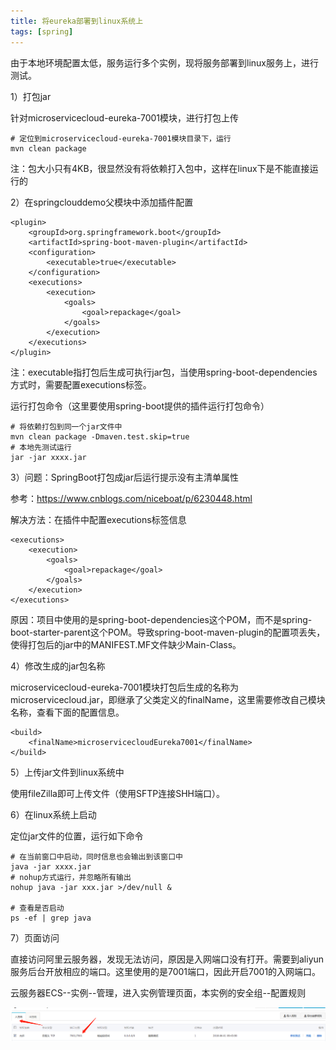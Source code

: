 ```yaml
---
title: 将eureka部署到linux系统上
tags: [spring]
---
```


由于本地环境配置太低，服务运行多个实例，现将服务部署到linux服务上，进行测试。

1）打包jar

针对microservicecloud-eureka-7001模块，进行打包上传

```
# 定位到microservicecloud-eureka-7001模块目录下，运行
mvn clean package
```

注：包大小只有4KB，很显然没有将依赖打入包中，这样在linux下是不能直接运行的

2）在springclouddemo父模块中添加插件配置

```
<plugin>
    <groupId>org.springframework.boot</groupId>
    <artifactId>spring-boot-maven-plugin</artifactId>
    <configuration>
        <executable>true</executable>
    </configuration>
    <executions>
        <execution>
            <goals>
                <goal>repackage</goal>
            </goals>
        </execution>
    </executions>
</plugin>
```

注：executable指打包后生成可执行jar包，当使用spring-boot-dependencies方式时，需要配置executions标签。

运行打包命令（这里要使用spring-boot提供的插件运行打包命令）

```
# 将依赖打包到同一个jar文件中
mvn clean package -Dmaven.test.skip=true
# 本地先测试运行
jar -jar xxxx.jar
```

3）问题：SpringBoot打包成jar后运行提示没有主清单属性

参考：https://www.cnblogs.com/niceboat/p/6230448.html

解决方法：在插件中配置executions标签信息

```
<executions>
    <execution>
        <goals>
            <goal>repackage</goal>
        </goals>
    </execution>
</executions>
```

原因：项目中使用的是spring-boot-dependencies这个POM，而不是spring-boot-starter-parent这个POM。导致spring-boot-maven-plugin的配置项丢失，使得打包后的jar中的MANIFEST.MF文件缺少Main-Class。

4）修改生成的jar包名称

microservicecloud-eureka-7001模块打包后生成的名称为microservicecloud.jar，即继承了父类定义的finalName，这里需要修改自己模块名称，查看下面的配置信息。

```
<build>
    <finalName>microservicecloudEureka7001</finalName>
</build>
```

5）上传jar文件到linux系统中

使用fileZilla即可上传文件（使用SFTP连接SHH端口）。

6）在linux系统上启动

定位jar文件的位置，运行如下命令

```
# 在当前窗口中启动，同时信息也会输出到该窗口中
java -jar xxxx.jar
# nohup方式运行，并忽略所有输出
nohup java -jar xxx.jar >/dev/null &

# 查看是否启动
ps -ef | grep java
```

7）页面访问

直接访问阿里云服务器，发现无法访问，原因是入网端口没有打开。需要到aliyun服务后台开放相应的端口。这里使用的是7001端口，因此开启7001的入网端口。

云服务器ECS--实例--管理，进入实例管理页面，本实例的安全组--配置规则

![](/images/weixin/aliyun/port/manage-instance-security-list.png)